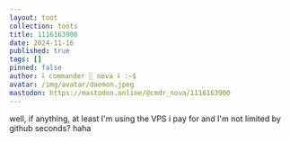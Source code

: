 ```yaml
---
layout: toot
collection: toots
title: 1116163900
date: 2024-11-16
published: true
tags: []
pinned: false
author: ⸸ commander ░ nova ⸸ :~$
avatar: /img/avatar/daemon.jpeg
mastodon: https://mastodon.online/@cmdr_nova/1116163900
---
```


well, if anything, at least I'm using the VPS i pay for and I'm not limited by github seconds? haha
